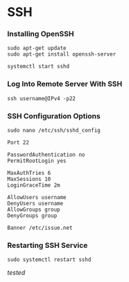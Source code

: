 # SSH

### Installing OpenSSH

```
sudo apt-get update
sudo apt-get install openssh-server
```

```
systemctl start sshd
```

### Log Into Remote Server With SSH

```
ssh username@IPv4 -p22
```

### SSH Configuration Options

```
sudo nano /etc/ssh/sshd_config
```

```
Port 22

PasswordAuthentication no
PermitRootLogin yes

MaxAuthTries 6 
MaxSessions 10
LoginGraceTime 2m

AllowUsers username
DenyUsers username
AllowGroups group
DenyGroups group 

Banner /etc/issue.net
```

### Restarting SSH Service 
```
sudo systemctl restart sshd
```

*tested*

